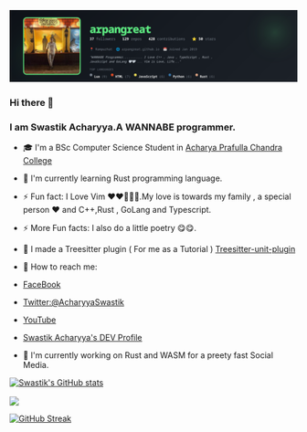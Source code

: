 ![arpangreat's GitHub Banner](https://raw.githubusercontent.com/arpangreat/arpangreat/master/banner.png)

### Hi there 👋

<!--
**arpangreat/arpangreat** is a ✨ _special_ ✨ repository because its `README.md` (this file) appears on your GitHub profile.

Here are some ideas to get you started:

- 🔭 I’m currently working on ...
- 🌱 I’m currently learning ...
- 👯 I’m looking to collaborate on ...
- 🤔 I’m looking for help with ...
- 💬 Ask me about ...
- 📫 How to reach me: ...
- 😄 Pronouns: ...
- ⚡ Fun fact: ...
-->

### I am Swastik Acharyya.A WANNABE programmer.

- 🎓 I'm a BSc Computer Science Student in [Acharya Prafulla Chandra College](http://apccollege.ac.in/apchome.php)

- 🌱 I'm currently learning Rust programming language.

- ⚡ Fun fact: I Love Vim ❤️❤️🥰😍😋.My love is towards my family , a special person ❤️ and C++,Rust , GoLang and Typescript.

- ⚡ More Fun facts: I also do a little poetry 😋😋.

- 🔭 I made a Treesitter plugin ( For me as a Tutorial ) [Treesitter-unit-plugin](https://github.com/arpangreat/treesitter-unit-plugin.git)

- 📮 How to reach me:
- [FaceBook](https://www.facebook.com/profile.php?id=100010471426714)
- [Twitter:@AcharyyaSwastik](https://twitter.com/AcharyyaSwastik?s=09)
- [YouTube](https://www.youtube.com/channel/UCfRYykc5s_0vuExjBS-00kQ)
- [Swastik Acharyya's DEV Profile](https://dev.to/acharyyaswastik)

- 🔭 I'm currently working on Rust and WASM for a preety fast Social Media.

[![Swastik's GitHub stats](https://github-readme-stats.vercel.app/api?username=arpangreat&show_icons=true&theme=tokyonight)](https://github.com/anuraghazra/github-readme-stats)

<img align="center" src="https://github-readme-stats.vercel.app/api/top-langs/?username=arpangreat&count_private=true&langs_count=7&hide=html&exclude_repo=alarmclock-esp,aosp-calculator,dotfiles&layout=compact&theme=tokyonight" />

[![GitHub Streak](http://github-readme-streak-stats.herokuapp.com?user=arpangreat&theme=tokyonight)](https://git.io/streak-stats)
